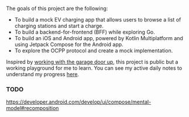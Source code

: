 The goals of this project are the following:
- To build a mock EV charging app that allows users to browse a list of charging stations and start a charge.
- To build a backend-for-frontend (BFF) while exploring Go.
- To build an iOS and Android app, powered by Kotlin Multiplatform and using Jetpack Compose for the Android app.
- To explore the OCPP protocol and create a mock implementation.

Inspired by [working with the garage door up](https://notes.andymatuschak.org/Work_with_the_garage_door_up), this project is public but a working playground for me to learn. You can see my active daily notes to understand my progress [here](./working-notes/).

### TODO
https://developer.android.com/develop/ui/compose/mental-model#recomposition
